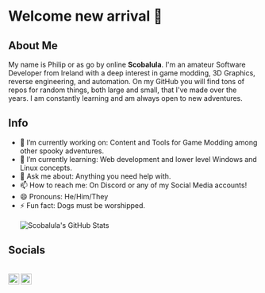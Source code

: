 # Welcome new arrival 👋
## About Me

My name is Philip or as go by online **Scobalula**. I'm an amateur Software Developer from Ireland with a deep interest in game modding, 3D Graphics, reverse engineering, and automation. On my GitHub you will find tons of repos for random things, both large and small, that I've made over the years. I am constantly learning and am always open to new adventures.

## Info

- 🔭 I’m currently working on: Content and Tools for Game Modding among other spooky adventures.
- 🌱 I’m currently learning: Web development and lower level Windows and Linux concepts.
- 💬 Ask me about: Anything you need help with.
- 📫 How to reach me: On Discord or any of my Social Media accounts!
- 😄 Pronouns: He/Him/They
- ⚡ Fun fact: Dogs must be worshipped.
<br></br>
![Scobalula's GitHub Stats](https://github-readme-stats.vercel.app/api?username=Scobalula&show_icons=true&hide_border=true)

## Socials

<br/>

<a href="https://twitter.com/Scobalula">
<img align="left" alt="Saket Prag | Twitter" width="22px" src="https://cdn.jsdelivr.net/npm/simple-icons@v3/icons/twitter.svg" />
</a>
<a href="https://discord.gg/RyqyThu">
<img align="left" alt="Saket Prag" width="22px" src="https://cdn.jsdelivr.net/npm/simple-icons@v3/icons/discord.svg" />
</a>
<br />
